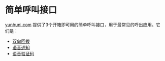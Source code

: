 # 简单呼叫接口

[yunhuni.com](http://yunhuni.com/) 提供了3个开箱即可用的简单呼叫接口，用于最常见的呼出应用。它们是：

- [双向回拨](duo_callback.md)
- [语音通知](notify_call.md)
- [语音验证码](verify_call.md)
